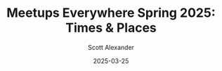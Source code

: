 ---
layout: podcast
title: "Meetups Everywhere Spring 2025: Times & Places"
author: Scott Alexander
description: https://www.astralcodexten.com/p/meetups-everywhere-spring-2025-times
date: 2025-03-25
length: 27092194
duration: 6773
guid: meetups-everywhere-spring-2025-times
---